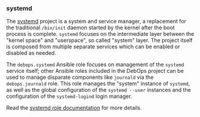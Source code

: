 ### systemd

The [systemd](https://www.freedesktop.org/wiki/Software/systemd/)
project is a system and service manager, a replacement for the
traditional `/bin/init` daemon started by the kernel after the boot
process is complete. `systemd` focuses on the intermediate layer between
the "kernel space" and "userspace", so called "system" layer. The
project itself is composed from multiple separate services which can be
enabled or disabled as needed.

The `debops.systemd` Ansible role focuses on management of the `systemd`
service itself; other Ansible roles included in the DebOps project can
be used to manage disparate components like `journald` via the
`debops.journald` role. This role manages the "system" instance of
`systemd`, as well as the global configuration of the `systemd --user`
instances and the configuration of the `systemd-logind` login manager.

Read the [systemd role documentation](https://docs.debops.org/en/stable-3.2/ansible/roles/systemd/) for more details.
